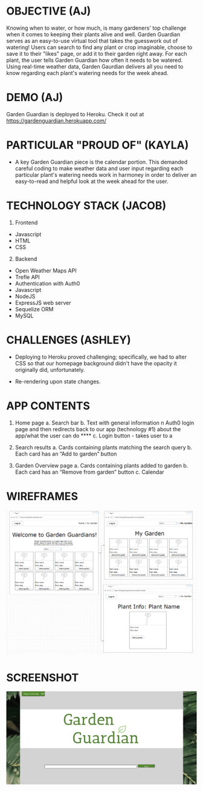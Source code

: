
# OBJECTIVE (AJ)
Knowing when to water, or how much, is many gardeners' top challenge when it comes to keeping their plants alive and well. 
Garden Guardian serves as an easy-to-use virtual tool that takes the guesswork out of watering! 
Users can search to find any plant or crop imaginable, choose to save it to their "likes" page, or add it to their garden right away. 
For each plant, the user tells Garden Guardian how often it needs to be watered. 
Using real-time weather data, Garden Gaurdian delivers all you need to know regarding each plant's watering needs for the week ahead.

# DEMO (AJ)
Garden Guardian is deployed to Heroku. Check it out at https://gardenguardian.herokuapp.com/ 




# PARTICULAR "PROUD OF" (KAYLA)
- A key Garden Guardian piece is the calendar portion. This demanded careful coding to make weather data and user input regarding each particular plant's watering needs work in harmoney in order to deliver an easy-to-read and helpful look at the week ahead for the user.




# TECHNOLOGY STACK (JACOB)

1. Frontend
- Javascript
- HTML
- CSS

2. Backend
- Open Weather Maps API
- Trefle API
- Authentication with Auth0
- Javascript
- NodeJS
- ExpressJS web server
- Sequelize ORM
- MySQL




# CHALLENGES (ASHLEY)

- Deploying to Heroku proved challenging; specifically, we had to alter CSS so that our homepage background didn't have the opacity it originally did, unfortunately.

- Re-rendering upon state changes.



# APP CONTENTS

1. Home page
    a. Search bar
    b. Text with general information n Auth0 login page and then redirects back to our app (technology #1)
about the app/what the user can do ****
    c. Login button - takes user to a

2. Search results
    a. Cards containing plants matching the search query
    b. Each card has an “Add to garden” button

3. Garden Overview page
    a. Cards containing plants added to garden
    b. Each card has an “Remove from garden” button
    c. Calendar


# WIREFRAMES
![Image of Wireframes](./img/Wireframes-complete-navigation.png)


# SCREENSHOT
![Image of Homepage](./img/screenshot-home.png)

    







